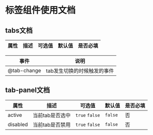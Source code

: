 # 标签组件使用文档



## tabs文档

| 属性     | 描述                    | 可选值            | 默认值     | 是否必填 |
| ------ | --------------------- | -------------- | ------- | ---- |

| 事件          | 说明              |
| ----------- | --------------- |
| @tab-change | tab发生切换的时候触发的事件 |



## tab-panel文档

| 属性       | 描述        | 可选值            | 默认值     | 是否必填 |
| -------- | --------- | -------------- | ------- | ---- |
| active   | 当前tab是否选中 | `true` `false` | `false` | 否    |
| disabled | 当前tab是否禁用 | `true` `false` | `false` | 否    |

